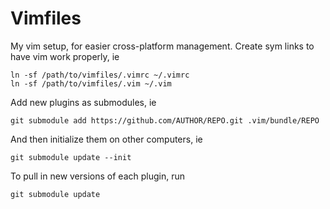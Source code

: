 Vimfiles
========

My vim setup, for easier cross-platform management. Create sym links to have vim work properly, ie

    ln -sf /path/to/vimfiles/.vimrc ~/.vimrc
    ln -sf /path/to/vimfiles/.vim ~/.vim

Add new plugins as submodules, ie

    git submodule add https://github.com/AUTHOR/REPO.git .vim/bundle/REPO

And then initialize them on other computers, ie

    git submodule update --init

To pull in new versions of each plugin, run

    git submodule update
